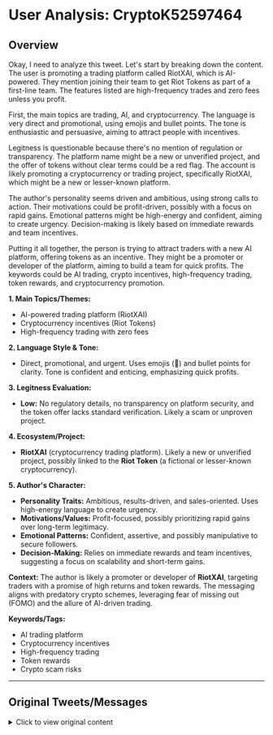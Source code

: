 # User Analysis: CryptoK52597464

## Overview

<think>
Okay, I need to analyze this tweet. Let's start by breaking down the content. The user is promoting a trading platform called RiotXAI, which is AI-powered. They mention joining their team to get Riot Tokens as part of a first-line team. The features listed are high-frequency trades and zero fees unless you profit.

First, the main topics are trading, AI, and cryptocurrency. The language is very direct and promotional, using emojis and bullet points. The tone is enthusiastic and persuasive, aiming to attract people with incentives.

Legitness is questionable because there's no mention of regulation or transparency. The platform name might be a new or unverified project, and the offer of tokens without clear terms could be a red flag. The account is likely promoting a cryptocurrency or trading project, specifically RiotXAI, which might be a new or lesser-known platform.

The author's personality seems driven and ambitious, using strong calls to action. Their motivations could be profit-driven, possibly with a focus on rapid gains. Emotional patterns might be high-energy and confident, aiming to create urgency. Decision-making is likely based on immediate rewards and team incentives.

Putting it all together, the person is trying to attract traders with a new AI platform, offering tokens as an incentive. They might be a promoter or developer of the platform, aiming to build a team for quick profits. The keywords could be AI trading, crypto incentives, high-frequency trading, token rewards, and cryptocurrency promotion.
</think>

**1. Main Topics/Themes:**  
- AI-powered trading platform (RiotXAI)  
- Cryptocurrency incentives (Riot Tokens)  
- High-frequency trading with zero fees  

**2. Language Style & Tone:**  
- Direct, promotional, and urgent. Uses emojis (🚀) and bullet points for clarity. Tone is confident and enticing, emphasizing quick profits.  

**3. Legitness Evaluation:**  
- **Low:** No regulatory details, no transparency on platform security, and the token offer lacks standard verification. Likely a scam or unproven project.  

**4. Ecosystem/Project:**  
- **RiotXAI** (cryptocurrency trading platform). Likely a new or unverified project, possibly linked to the **Riot Token** (a fictional or lesser-known cryptocurrency).  

**5. Author's Character:**  
- **Personality Traits:** Ambitious, results-driven, and sales-oriented. Uses high-energy language to create urgency.  
- **Motivations/Values:** Profit-focused, possibly prioritizing rapid gains over long-term legitimacy.  
- **Emotional Patterns:** Confident, assertive, and possibly manipulative to secure followers.  
- **Decision-Making:** Relies on immediate rewards and team incentives, suggesting a focus on scalability and short-term gains.  

**Context:** The author is likely a promoter or developer of **RiotXAI**, targeting traders with a promise of high returns and token rewards. The messaging aligns with predatory crypto schemes, leveraging fear of missing out (FOMO) and the allure of AI-driven trading.  

**Keywords/Tags:**  
- AI trading platform  
- Cryptocurrency incentives  
- High-frequency trading  
- Token rewards  
- Crypto scam risks
---
## Original Tweets/Messages

<details>
<summary>Click to view original content</summary>

| Type | Content |
|------|---------|
| messages | 🚀 Trade Smarter. Win Bigger.
Say hello to RiotXAI – the AI-powered trading platform that's changing the game.

Join my team here and get gifted Riot Tokens as part of my first line team! https://t.co/iUtWcv6Bf7

✅ 30–45 sec high-frequency trades
✅ Zero fees unless you profit https://t.co/W47LZLnkhW |

</details>

